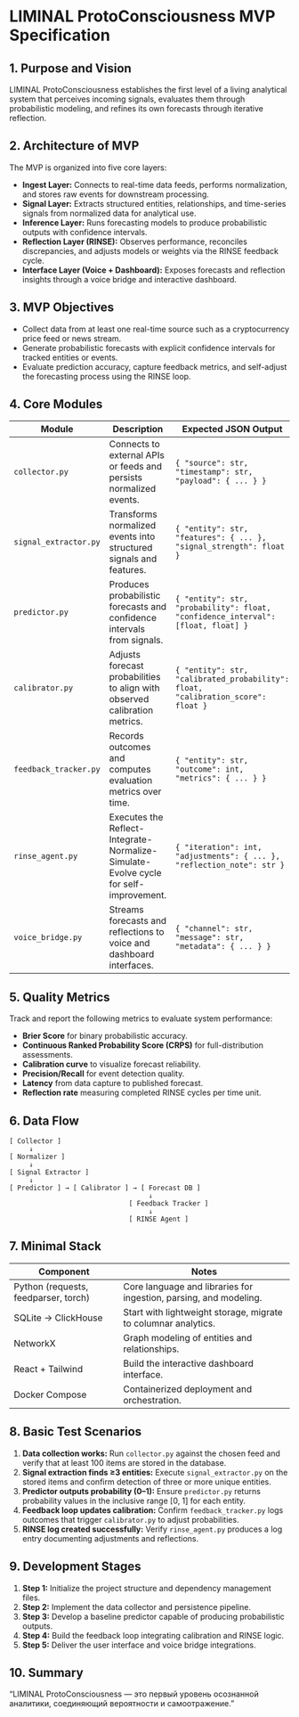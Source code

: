 # LIMINAL ProtoConsciousness MVP Specification

## 1. Purpose and Vision
LIMINAL ProtoConsciousness establishes the first level of a living analytical system that perceives incoming signals, evaluates them through probabilistic modeling, and refines its own forecasts through iterative reflection.

## 2. Architecture of MVP
The MVP is organized into five core layers:
- **Ingest Layer:** Connects to real-time data feeds, performs normalization, and stores raw events for downstream processing.
- **Signal Layer:** Extracts structured entities, relationships, and time-series signals from normalized data for analytical use.
- **Inference Layer:** Runs forecasting models to produce probabilistic outputs with confidence intervals.
- **Reflection Layer (RINSE):** Observes performance, reconciles discrepancies, and adjusts models or weights via the RINSE feedback cycle.
- **Interface Layer (Voice + Dashboard):** Exposes forecasts and reflection insights through a voice bridge and interactive dashboard.

## 3. MVP Objectives
- Collect data from at least one real-time source such as a cryptocurrency price feed or news stream.
- Generate probabilistic forecasts with explicit confidence intervals for tracked entities or events.
- Evaluate prediction accuracy, capture feedback metrics, and self-adjust the forecasting process using the RINSE loop.

## 4. Core Modules
| Module | Description | Expected JSON Output |
| --- | --- | --- |
| `collector.py` | Connects to external APIs or feeds and persists normalized events. | `{ "source": str, "timestamp": str, "payload": { ... } }` |
| `signal_extractor.py` | Transforms normalized events into structured signals and features. | `{ "entity": str, "features": { ... }, "signal_strength": float }` |
| `predictor.py` | Produces probabilistic forecasts and confidence intervals from signals. | `{ "entity": str, "probability": float, "confidence_interval": [float, float] }` |
| `calibrator.py` | Adjusts forecast probabilities to align with observed calibration metrics. | `{ "entity": str, "calibrated_probability": float, "calibration_score": float }` |
| `feedback_tracker.py` | Records outcomes and computes evaluation metrics over time. | `{ "entity": str, "outcome": int, "metrics": { ... } }` |
| `rinse_agent.py` | Executes the Reflect-Integrate-Normalize-Simulate-Evolve cycle for self-improvement. | `{ "iteration": int, "adjustments": { ... }, "reflection_note": str }` |
| `voice_bridge.py` | Streams forecasts and reflections to voice and dashboard interfaces. | `{ "channel": str, "message": str, "metadata": { ... } }` |

## 5. Quality Metrics
Track and report the following metrics to evaluate system performance:
- **Brier Score** for binary probabilistic accuracy.
- **Continuous Ranked Probability Score (CRPS)** for full-distribution assessments.
- **Calibration curve** to visualize forecast reliability.
- **Precision/Recall** for event detection quality.
- **Latency** from data capture to published forecast.
- **Reflection rate** measuring completed RINSE cycles per time unit.

## 6. Data Flow
```
[ Collector ]
     ↓
[ Normalizer ]
     ↓
[ Signal Extractor ]
     ↓
[ Predictor ] → [ Calibrator ] → [ Forecast DB ]
                                   ↓
                              [ Feedback Tracker ]
                                   ↓
                              [ RINSE Agent ]
```

## 7. Minimal Stack
| Component | Notes |
| --- | --- |
| Python (requests, feedparser, torch) | Core language and libraries for ingestion, parsing, and modeling. |
| SQLite → ClickHouse | Start with lightweight storage, migrate to columnar analytics. |
| NetworkX | Graph modeling of entities and relationships. |
| React + Tailwind | Build the interactive dashboard interface. |
| Docker Compose | Containerized deployment and orchestration. |

## 8. Basic Test Scenarios
1. **Data collection works:** Run `collector.py` against the chosen feed and verify that at least 100 items are stored in the database.
2. **Signal extraction finds ≥3 entities:** Execute `signal_extractor.py` on the stored items and confirm detection of three or more unique entities.
3. **Predictor outputs probability (0–1):** Ensure `predictor.py` returns probability values in the inclusive range [0, 1] for each entity.
4. **Feedback loop updates calibration:** Confirm `feedback_tracker.py` logs outcomes that trigger `calibrator.py` to adjust probabilities.
5. **RINSE log created successfully:** Verify `rinse_agent.py` produces a log entry documenting adjustments and reflections.

## 9. Development Stages
1. **Step 1:** Initialize the project structure and dependency management files.
2. **Step 2:** Implement the data collector and persistence pipeline.
3. **Step 3:** Develop a baseline predictor capable of producing probabilistic outputs.
4. **Step 4:** Build the feedback loop integrating calibration and RINSE logic.
5. **Step 5:** Deliver the user interface and voice bridge integrations.

## 10. Summary
“LIMINAL ProtoConsciousness — это первый уровень осознанной аналитики, соединяющий вероятности и самоотражение.”
